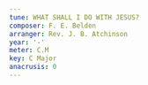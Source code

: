```yaml
---
tune: WHAT SHALL I DO WITH JESUS?
composer: F. E. Belden
arranger: Rev. J. B. Atchinson
year: '-'
meter: C.M
key: C Major
anacrusis: 0
---
```

